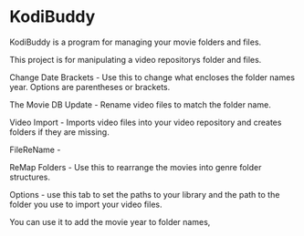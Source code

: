 # KodiBuddy
KodiBuddy is a program for managing your movie folders and files.

This project is for manipulating a video repositorys folder and files.  

Change Date Brackets - Use this to change what encloses the folder names year.  Options are parentheses or brackets.

The Movie DB Update - Rename video files to match the folder name.

Video Import - Imports video files into your video repository and creates folders if they are missing.

FileReName - 

ReMap Folders - Use this to rearrange the movies into genre folder structures.

Options - use this tab to set the paths to your library and the path to the folder you use to import your video files.

You can use it to add the movie year to folder names, 
 
